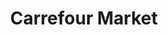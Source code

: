 ---
title: "Carrefour Market"
url: /saint-yorre/carrefour-market-rue-du-bois-des-jarraux/
shop: supermarché
---